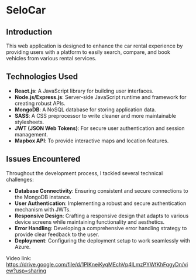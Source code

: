 # SeloCar

## Introduction

This web application is designed to enhance the car rental experience by providing users with a platform to easily search, compare, and book vehicles from various rental services. 

## Technologies Used

- **React.js**: A JavaScript library for building user interfaces.
- **Node.js/Express.js**: Server-side JavaScript runtime and framework for creating robust APIs.
- **MongoDB**: A NoSQL database for storing application data.
- **SASS**: A CSS preprocessor to write cleaner and more maintainable stylesheets.
- **JWT (JSON Web Tokens)**: For secure user authentication and session management.
- **Mapbox API**: To provide interactive maps and location features.

## Issues Encountered

Throughout the development process, I tackled several technical challenges:

- **Database Connectivity**: Ensuring consistent and secure connections to the MongoDB instance.
- **User Authentication**: Implementing a robust and secure authentication mechanism with JWTs.
- **Responsive Design**: Crafting a responsive design that adapts to various device screens while maintaining functionality and aesthetics.
- **Error Handling**: Developing a comprehensive error handling strategy to provide clear feedback to the user.
- **Deployment**: Configuring the deployment setup to work seamlessly with Azure.

Video link: https://drive.google.com/file/d/1PlKneiKyqMEchVp4lLmzPYWfKhFqgyDn/view?usp=sharing
